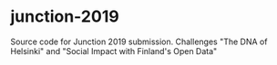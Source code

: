 # junction-2019
Source code for Junction 2019 submission. Challenges "The DNA of Helsinki" and "Social Impact with Finland's Open Data"
